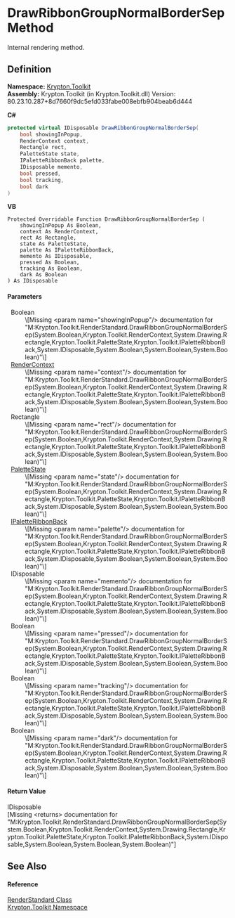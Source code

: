# DrawRibbonGroupNormalBorderSep Method


Internal rendering method.



## Definition
**Namespace:** <a href="79d2eac2-21f4-54ff-7552-b20c33c30600.md">Krypton.Toolkit</a>  
**Assembly:** Krypton.Toolkit (in Krypton.Toolkit.dll) Version: 80.23.10.287+8d7660f9dc5efd033fabe008ebfb904beab6d444

**C#**
``` C#
protected virtual IDisposable DrawRibbonGroupNormalBorderSep(
	bool showingInPopup,
	RenderContext context,
	Rectangle rect,
	PaletteState state,
	IPaletteRibbonBack palette,
	IDisposable memento,
	bool pressed,
	bool tracking,
	bool dark
)
```
**VB**
``` VB
Protected Overridable Function DrawRibbonGroupNormalBorderSep ( 
	showingInPopup As Boolean,
	context As RenderContext,
	rect As Rectangle,
	state As PaletteState,
	palette As IPaletteRibbonBack,
	memento As IDisposable,
	pressed As Boolean,
	tracking As Boolean,
	dark As Boolean
) As IDisposable
```



#### Parameters
<dl><dt>  Boolean</dt><dd>\[Missing &lt;param name="showingInPopup"/&gt; documentation for "M:Krypton.Toolkit.RenderStandard.DrawRibbonGroupNormalBorderSep(System.Boolean,Krypton.Toolkit.RenderContext,System.Drawing.Rectangle,Krypton.Toolkit.PaletteState,Krypton.Toolkit.IPaletteRibbonBack,System.IDisposable,System.Boolean,System.Boolean,System.Boolean)"\]</dd><dt>  <a href="ef60a5af-08ff-7a94-87f5-362a7e392cd4.md">RenderContext</a></dt><dd>\[Missing &lt;param name="context"/&gt; documentation for "M:Krypton.Toolkit.RenderStandard.DrawRibbonGroupNormalBorderSep(System.Boolean,Krypton.Toolkit.RenderContext,System.Drawing.Rectangle,Krypton.Toolkit.PaletteState,Krypton.Toolkit.IPaletteRibbonBack,System.IDisposable,System.Boolean,System.Boolean,System.Boolean)"\]</dd><dt>  Rectangle</dt><dd>\[Missing &lt;param name="rect"/&gt; documentation for "M:Krypton.Toolkit.RenderStandard.DrawRibbonGroupNormalBorderSep(System.Boolean,Krypton.Toolkit.RenderContext,System.Drawing.Rectangle,Krypton.Toolkit.PaletteState,Krypton.Toolkit.IPaletteRibbonBack,System.IDisposable,System.Boolean,System.Boolean,System.Boolean)"\]</dd><dt>  <a href="93e626cd-00cf-240e-06c6-ab4d47e982ba.md">PaletteState</a></dt><dd>\[Missing &lt;param name="state"/&gt; documentation for "M:Krypton.Toolkit.RenderStandard.DrawRibbonGroupNormalBorderSep(System.Boolean,Krypton.Toolkit.RenderContext,System.Drawing.Rectangle,Krypton.Toolkit.PaletteState,Krypton.Toolkit.IPaletteRibbonBack,System.IDisposable,System.Boolean,System.Boolean,System.Boolean)"\]</dd><dt>  <a href="13cd7430-f4ec-280c-908b-9fb4e3ced7ea.md">IPaletteRibbonBack</a></dt><dd>\[Missing &lt;param name="palette"/&gt; documentation for "M:Krypton.Toolkit.RenderStandard.DrawRibbonGroupNormalBorderSep(System.Boolean,Krypton.Toolkit.RenderContext,System.Drawing.Rectangle,Krypton.Toolkit.PaletteState,Krypton.Toolkit.IPaletteRibbonBack,System.IDisposable,System.Boolean,System.Boolean,System.Boolean)"\]</dd><dt>  IDisposable</dt><dd>\[Missing &lt;param name="memento"/&gt; documentation for "M:Krypton.Toolkit.RenderStandard.DrawRibbonGroupNormalBorderSep(System.Boolean,Krypton.Toolkit.RenderContext,System.Drawing.Rectangle,Krypton.Toolkit.PaletteState,Krypton.Toolkit.IPaletteRibbonBack,System.IDisposable,System.Boolean,System.Boolean,System.Boolean)"\]</dd><dt>  Boolean</dt><dd>\[Missing &lt;param name="pressed"/&gt; documentation for "M:Krypton.Toolkit.RenderStandard.DrawRibbonGroupNormalBorderSep(System.Boolean,Krypton.Toolkit.RenderContext,System.Drawing.Rectangle,Krypton.Toolkit.PaletteState,Krypton.Toolkit.IPaletteRibbonBack,System.IDisposable,System.Boolean,System.Boolean,System.Boolean)"\]</dd><dt>  Boolean</dt><dd>\[Missing &lt;param name="tracking"/&gt; documentation for "M:Krypton.Toolkit.RenderStandard.DrawRibbonGroupNormalBorderSep(System.Boolean,Krypton.Toolkit.RenderContext,System.Drawing.Rectangle,Krypton.Toolkit.PaletteState,Krypton.Toolkit.IPaletteRibbonBack,System.IDisposable,System.Boolean,System.Boolean,System.Boolean)"\]</dd><dt>  Boolean</dt><dd>\[Missing &lt;param name="dark"/&gt; documentation for "M:Krypton.Toolkit.RenderStandard.DrawRibbonGroupNormalBorderSep(System.Boolean,Krypton.Toolkit.RenderContext,System.Drawing.Rectangle,Krypton.Toolkit.PaletteState,Krypton.Toolkit.IPaletteRibbonBack,System.IDisposable,System.Boolean,System.Boolean,System.Boolean)"\]</dd></dl>

#### Return Value
IDisposable  
\[Missing &lt;returns&gt; documentation for "M:Krypton.Toolkit.RenderStandard.DrawRibbonGroupNormalBorderSep(System.Boolean,Krypton.Toolkit.RenderContext,System.Drawing.Rectangle,Krypton.Toolkit.PaletteState,Krypton.Toolkit.IPaletteRibbonBack,System.IDisposable,System.Boolean,System.Boolean,System.Boolean)"\]

## See Also


#### Reference
<a href="8a8b9945-a6ad-21c4-5182-014e3b962e19.md">RenderStandard Class</a>  
<a href="79d2eac2-21f4-54ff-7552-b20c33c30600.md">Krypton.Toolkit Namespace</a>  

